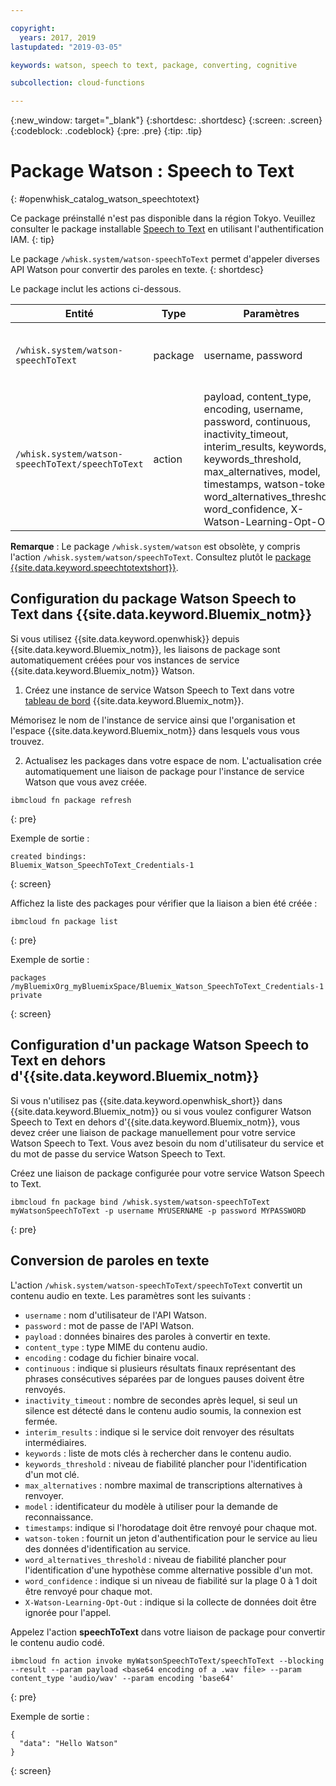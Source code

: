 ```yaml
---

copyright:
  years: 2017, 2019
lastupdated: "2019-03-05"

keywords: watson, speech to text, package, converting, cognitive

subcollection: cloud-functions

---
```


{:new_window: target="_blank"}
{:shortdesc: .shortdesc}
{:screen: .screen}
{:codeblock: .codeblock}
{:pre: .pre}
{:tip: .tip}

# Package Watson : Speech to Text
{: #openwhisk_catalog_watson_speechtotext}

Ce package préinstallé n'est pas disponible dans la région Tokyo. Veuillez consulter le package installable [Speech to Text](/docs/openwhisk?topic=cloud-functions-speech-to-text-package) en utilisant l'authentification IAM.
{: tip}

Le package `/whisk.system/watson-speechToText` permet d'appeler diverses API Watson pour convertir des paroles en texte.
{: shortdesc}

Le package inclut les actions ci-dessous.

| Entité | Type | Paramètres | Description |
| --- | --- | --- | --- |
| `/whisk.system/watson-speechToText` | package | username, password | Package pour la conversion de paroles en texte |
| `/whisk.system/watson-speechToText/speechToText` | action | payload, content_type, encoding, username, password, continuous, inactivity_timeout, interim_results, keywords, keywords_threshold, max_alternatives, model, timestamps, watson-token, word_alternatives_threshold, word_confidence, X-Watson-Learning-Opt-Out | Convertir le contenu audio en texte |

**Remarque** : Le package `/whisk.system/watson` est obsolète, y compris l'action `/whisk.system/watson/speechToText`. Consultez plutôt le [package {{site.data.keyword.speechtotextshort}}](/docs/openwhisk?topic=cloud-functions-speech-to-text-package). 

## Configuration du package Watson Speech to Text dans {{site.data.keyword.Bluemix_notm}}

Si vous utilisez {{site.data.keyword.openwhisk}} depuis {{site.data.keyword.Bluemix_notm}}, les liaisons de package sont automatiquement créées pour vos instances de service {{site.data.keyword.Bluemix_notm}} Watson.

1. Créez une instance de service Watson Speech to Text dans votre [tableau de bord](http://cloud.ibm.com) {{site.data.keyword.Bluemix_notm}}.

  Mémorisez le nom de l'instance de service ainsi que l'organisation et l'espace {{site.data.keyword.Bluemix_notm}} dans lesquels vous vous trouvez.

2. Actualisez les packages dans votre espace de nom. L'actualisation crée automatiquement une liaison de package pour l'instance de service Watson que vous avez créée.
  ```
  ibmcloud fn package refresh
  ```
  {: pre}

  Exemple de sortie :
  ```
  created bindings:
  Bluemix_Watson_SpeechToText_Credentials-1
  ```
  {: screen}

  Affichez la liste des packages pour vérifier que la liaison a bien été créée :
  ```
  ibmcloud fn package list
  ```
  {: pre}

  Exemple de sortie :
  ```
  packages
  /myBluemixOrg_myBluemixSpace/Bluemix_Watson_SpeechToText_Credentials-1 private
  ```
  {: screen}

## Configuration d'un package Watson Speech to Text en dehors d'{{site.data.keyword.Bluemix_notm}}

Si vous n'utilisez pas {{site.data.keyword.openwhisk_short}} dans {{site.data.keyword.Bluemix_notm}} ou si vous voulez configurer Watson Speech to Text en dehors d'{{site.data.keyword.Bluemix_notm}}, vous devez créer une liaison de package manuellement pour votre service Watson Speech to Text. Vous avez besoin du nom d'utilisateur du service et du mot de passe du service Watson Speech to Text.

Créez une liaison de package configurée pour votre service Watson Speech to Text.
```
ibmcloud fn package bind /whisk.system/watson-speechToText myWatsonSpeechToText -p username MYUSERNAME -p password MYPASSWORD
```
{: pre}

## Conversion de paroles en texte

L'action `/whisk.system/watson-speechToText/speechToText` convertit un contenu audio en texte. Les paramètres sont les suivants :

- `username` : nom d'utilisateur de l'API Watson.
- `password` : mot de passe de l'API Watson.
- `payload` : données binaires des paroles à convertir en texte.
- `content_type` : type MIME du contenu audio.
- `encoding` : codage du fichier binaire vocal.
- `continuous` : indique si plusieurs résultats finaux représentant des phrases consécutives séparées par de longues pauses doivent être renvoyés.
- `inactivity_timeout` : nombre de secondes après lequel, si seul un silence est détecté dans le contenu audio soumis, la connexion est fermée.
- `interim_results` : indique si le service doit renvoyer des résultats intermédiaires.
- `keywords` : liste de mots clés à rechercher dans le contenu audio.
- `keywords_threshold` : niveau de fiabilité plancher pour l'identification d'un mot clé.
- `max_alternatives` : nombre maximal de transcriptions alternatives à renvoyer.
- `model` : identificateur du modèle à utiliser pour la demande de reconnaissance.
- `timestamps`: indique si l'horodatage doit être renvoyé pour chaque mot.
- `watson-token` : fournit un jeton d'authentification pour le service au lieu des données d'identification au service.
- `word_alternatives_threshold` : niveau de fiabilité plancher pour l'identification d'une hypothèse comme alternative possible d'un mot.
- `word_confidence` : indique si un niveau de fiabilité sur la plage 0 à 1 doit être renvoyé pour chaque mot.
- `X-Watson-Learning-Opt-Out` : indique si la collecte de données doit être ignorée pour l'appel.

Appelez l'action **speechToText** dans votre liaison de package pour convertir le contenu audio codé.
```
ibmcloud fn action invoke myWatsonSpeechToText/speechToText --blocking --result --param payload <base64 encoding of a .wav file> --param content_type 'audio/wav' --param encoding 'base64'
```
{: pre}

Exemple de sortie :
```
{
  "data": "Hello Watson"
}
```
{: screen}
